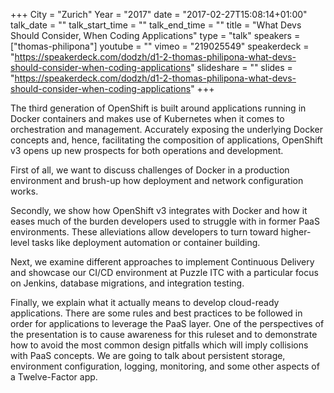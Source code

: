 +++
City = "Zurich"
Year = "2017"
date = "2017-02-27T15:08:14+01:00"
talk_date = ""
talk_start_time = ""
talk_end_time = ""
title = "What Devs Should Consider, When Coding Applications"
type = "talk"
speakers = ["thomas-philipona"]
youtube = ""
vimeo = "219025549"
speakerdeck = "https://speakerdeck.com/dodzh/d1-2-thomas-philipona-what-devs-should-consider-when-coding-applications"
slideshare = ""
slides = "https://speakerdeck.com/dodzh/d1-2-thomas-philipona-what-devs-should-consider-when-coding-applications"
+++

The third generation of OpenShift is built around applications running in Docker containers
and makes use of Kubernetes when it comes to orchestration and management. Accurately
exposing the underlying Docker concepts and, hence, facilitating the composition of
applications, OpenShift v3 opens up new prospects for both operations and development.

First of all, we want to discuss challenges of Docker in a production environment and
brush-up how deployment and network configuration works.

Secondly, we show how OpenShift v3 integrates with Docker and how it eases much of the
burden developers used to struggle with in former PaaS environments. These alleviations
allow developers to turn toward higher-level tasks like deployment automation or container
building.

Next, we examine different approaches to implement Continuous Delivery and showcase our
CI/CD environment at Puzzle ITC with a particular focus on Jenkins, database migrations,
and integration testing.

Finally, we explain what it actually means to develop cloud-ready applications. There are
some rules and best practices to be followed in order for applications to leverage the
PaaS layer. One of the perspectives of the presentation is to cause awareness for this
ruleset and to demonstrate how to avoid the most common design pitfalls which will imply
collisions with PaaS concepts. We are going to talk about persistent storage, environment
configuration, logging, monitoring, and some other aspects of a Twelve-Factor app.
